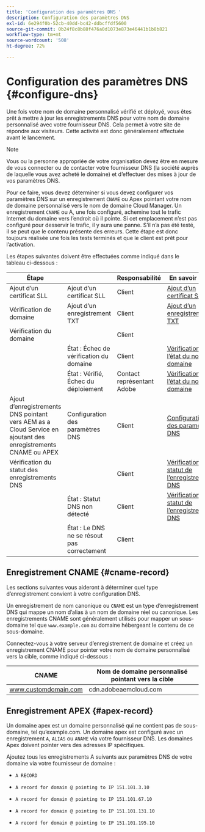 ```yaml
---
title: 'Configuration des paramètres DNS '
description: Configuration des paramètres DNS
exl-id: 6e294f0b-52cb-40dd-bc42-ddbcffdf5600
source-git-commit: 0b24f8c8b88f476a0d1073e873e46441b1b8b821
workflow-type: tm+mt
source-wordcount: '508'
ht-degree: 72%

---
```


# Configuration des paramètres DNS {#configure-dns}

Une fois votre nom de domaine personnalisé vérifié et déployé, vous êtes prêt à mettre à jour les enregistrements DNS pour votre nom de domaine personnalisé avec votre fournisseur DNS. Cela permet à votre site de répondre aux visiteurs. Cette activité est donc généralement effectuée avant le lancement.

>[!NOTE]
>Vous ou la personne appropriée de votre organisation devez être en mesure de vous connecter ou de contacter votre fournisseur DNS (la société auprès de laquelle vous avez acheté le domaine) et d’effectuer des mises à jour de vos paramètres DNS.

Pour ce faire, vous devez déterminer si vous devez configurer vos paramètres DNS sur un enregistrement `CNAME` ou Apex pointant votre nom de domaine personnalisé vers le nom de domaine Cloud Manager. Un enregistrement `CNAME` ou A, une fois configuré, achemine tout le trafic Internet du domaine vers l’endroit où il pointe. Si cet emplacement n’est pas configuré pour desservir le trafic, il y aura une panne. S’il n’a pas été testé, il se peut que le contenu présente des erreurs. Cette étape est donc toujours réalisée une fois les tests terminés et que le client est prêt pour l’activation.

Les étapes suivantes doivent être effectuées comme indiqué dans le tableau ci-dessous :

| Étape |  | Responsabilité | En savoir plus |
|--- |--- |--- |---|
| Ajout d’un certificat SLL | Ajout d’un certificat SLL | Client | [Ajout d’un certificat SSL](https://experienceleague.adobe.com/docs/experience-manager-cloud-service/implementing/using-cloud-manager/manage-ssl-certificates/add-ssl-certificate.html?lang=en) |
| Vérification de domaine | Ajout d’un enregistrement TXT | Client | [Ajout d’un enregistrement TXT](https://experienceleague.adobe.com/docs/experience-manager-cloud-service/implementing/using-cloud-manager/custom-domain-names/add-text-record.html?lang=en) |
| Vérification du domaine |  | Client |  |
|  | État : Échec de vérification du domaine | Client | [Vérification de l’état du nom de domaine](https://experienceleague.adobe.com/docs/experience-manager-cloud-service/implementing/using-cloud-manager/custom-domain-names/check-domain-name-status.html?lang=en) |
|  | État : Vérifié, Échec du déploiement | Contact représentant Adobe | [Vérification de l’état du nom de domaine](https://experienceleague.adobe.com/docs/experience-manager-cloud-service/implementing/using-cloud-manager/custom-domain-names/check-domain-name-status.html?lang=en) |
| Ajout d’enregistrements DNS pointant vers AEM as a Cloud Service en ajoutant des enregistrements CNAME ou APEX | Configuration des paramètres DNS | Client | [Configuration des paramètres DNS](https://experienceleague.adobe.com/docs/experience-manager-cloud-service/implementing/using-cloud-manager/custom-domain-names/configure-dns-settings.html?lang=en) |
| Vérification du statut des enregistrements DNS |  | Client | [Vérification du statut de l’enregistrement DNS](https://experienceleague.adobe.com/docs/experience-manager-cloud-service/implementing/using-cloud-manager/custom-domain-names/check-dns-record-status.html?lang=en) |
|  | État : Statut DNS non détecté | Client | [Vérification du statut de l’enregistrement DNS](https://experienceleague.adobe.com/docs/experience-manager-cloud-service/implementing/using-cloud-manager/custom-domain-names/check-dns-record-status.html?lang=en) |
|  | État : Le DNS ne se résout pas correctement | Client |  |


## Enregistrement CNAME {#cname-record}

Les sections suivantes vous aideront à déterminer quel type d’enregistrement convient à votre configuration DNS.

Un enregistrement de nom canonique ou `CNAME` est un type d’enregistrement DNS qui mappe un nom d’alias à un nom de domaine réel ou canonique. Les enregistrements CNAME sont généralement utilisés pour mapper un sous-domaine tel que `www.example.com` au domaine hébergeant le contenu de ce sous-domaine.

Connectez-vous à votre serveur d’enregistrement de domaine et créez un enregistrement CNAME pour pointer votre nom de domaine personnalisé vers la cible, comme indiqué ci-dessous :

| CNAME | Nom de domaine personnalisé pointant vers la cible |
|--- |--- |
| www.customdomain.com | cdn.adobeaemcloud.com |

## Enregistrement APEX {#apex-record}

Un domaine apex est un domaine personnalisé qui ne contient pas de sous-domaine, tel qu’example.com. Un domaine apex est configuré avec un enregistrement `A`, `ALIAS` ou `ANAME` via votre fournisseur DNS. Les domaines Apex doivent pointer vers des adresses IP spécifiques.

Ajoutez tous les enregistrements A suivants aux paramètres DNS de votre domaine via votre fournisseur de domaine :

* `A RECORD`

* `A record for domain @ pointing to IP 151.101.3.10`

* `A record for domain @ pointing to IP 151.101.67.10`

* `A record for domain @ pointing to IP 151.101.131.10`

* `A record for domain @ pointing to IP 151.101.195.10`
